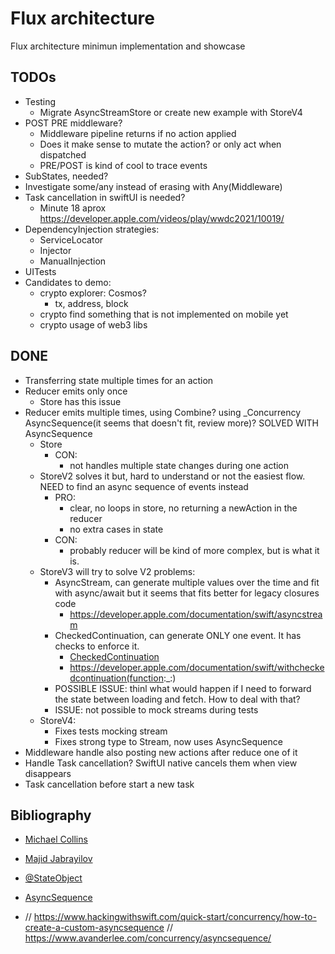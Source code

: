 # Flux architecture

Flux architecture minimun implementation and showcase

## TODOs

* Testing
  * Migrate AsyncStreamStore or create new example with StoreV4
* POST PRE middleware?
  * Middleware pipeline returns if no action applied
  * Does it make sense to mutate the action? or only act when dispatched
  * PRE/POST is kind of cool to trace events
* SubStates, needed?
* Investigate some/any instead of erasing with Any(Middleware)
* Task cancellation in swiftUI is needed?
  * Minute 18 aprox https://developer.apple.com/videos/play/wwdc2021/10019/
* DependencyInjection strategies:
  * ServiceLocator
  * Injector
  * ManualInjection
* UITests
* Candidates to demo:
  * crypto explorer: Cosmos?
    * tx, address, block
  * crypto find something that is not implemented on mobile yet
  * crypto usage of web3 libs

## DONE

* Transferring state multiple times for an action
* Reducer emits only once
  * Store has this issue
* Reducer emits multiple times, using Combine? using _Concurrency AsyncSequence(it seems that doesn't fit, review more)? SOLVED WITH AsyncSequence
  * Store
    * CON:
      * not handles multiple state changes during one action
  * StoreV2 solves it but, hard to understand or not the easiest flow. NEED to find an async sequence of events instead
    * PRO:
      * clear, no loops in store, no returning a newAction in the reducer
      * no extra cases in state
    * CON:
      * probably reducer will be kind of more complex, but is what it is.
  * StoreV3 will try to solve V2 problems:
    * AsyncStream, can generate multiple values over the time and fit with async/await but it seems that fits better for legacy closures code
      * https://developer.apple.com/documentation/swift/asyncstream
    * CheckedContinuation, can generate ONLY one event. It has checks to enforce it.
      * [CheckedContinuation](https://developer.apple.com/documentation/swift/checkedcontinuation)
      * https://developer.apple.com/documentation/swift/withcheckedcontinuation(function:_:)
    * POSSIBLE ISSUE: thinl what would happen if I need to forward the state between loading and fetch. How to deal with that?
    * ISSUE: not possible to mock streams during tests
  * StoreV4:
    * Fixes tests mocking stream
    * Fixes strong type to Stream, now uses AsyncSequence
* Middleware handle also posting new actions after reduce one of it
* Handle Task cancellation? SwiftUI native cancels them when view disappears
* Task cancellation before start a new task

## Bibliography

* [Michael Collins](https://medium.com/neudesic-innovation/managing-swiftui-state-using-redux-525a8879c1be)
* [Majid Jabrayilov](https://swiftwithmajid.com/2022/02/17/redux-like-state-container-in-swiftui-part5/)
* [@StateObject](https://developer.apple.com/documentation/swiftui/stateobject)
* [AsyncSequence](https://www.avanderlee.com/concurrency/asyncsequence)

* // https://www.hackingwithswift.com/quick-start/concurrency/how-to-create-a-custom-asyncsequence
// https://www.avanderlee.com/concurrency/asyncsequence/
<!-- 
https://github.com/krasimir/react-in-patterns/tree/master/book/chapter-08
https://www.raywenderlich.com/22096649-getting-a-redux-vibe-into-swiftui
https://www.swiftbeta.com/arquitectura-redux-en-swiftui/
Multiple chained actions + Combine + Concurrency https://swiftwithmajid.com/2022/02/17/redux-like-state-container-in-swiftui-part5/
 -->
